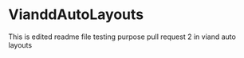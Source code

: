 # VianddAutoLayouts

This is edited readme file testing purpose
pull request 2 in viand auto layouts 
